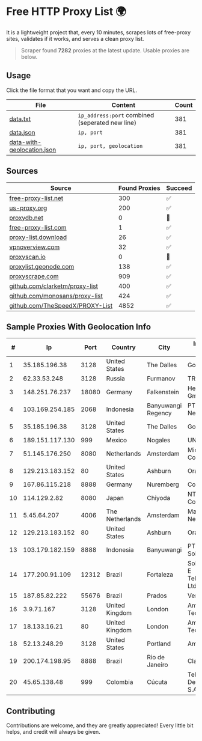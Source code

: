 
# Free HTTP Proxy List 🌍

It is a lightweight project that, every 10 minutes, scrapes lots of free-proxy sites, validates if it works, and serves a clean proxy list.


> Scraper found **7282** proxies at the latest update. Usable proxies are below.

## Usage

Click the file format that you want and copy the URL.


|File|Content|Count|
|----|-------|-----|
|[data.txt](https://raw.githubusercontent.com/themiralay/Proxy-List-World/master/data.txt)|`ip_address:port` combined (seperated new line)|381|
|[data.json](https://raw.githubusercontent.com/themiralay/Proxy-List-World/master/data.json)|`ip, port`|381|
|[data-with-geolocation.json](https://raw.githubusercontent.com/themiralay/Proxy-List-World/master/data-with-geolocation.json)|`ip, port, geolocation`|381|

## Sources

|Source|Found Proxies|Succeed|
|------|-------------|-------|
|[free-proxy-list.net](https://free-proxy-list.net)|300|✅|
|[us-proxy.org](https://www.us-proxy.org)|200|✅|
|[proxydb.net](http://proxydb.net)|0|🚫|
|[free-proxy-list.com](https://free-proxy-list.com/?page=&port=&type%5B%5D=http&type%5B%5D=https&up_time=0&search=Search)|1|✅|
|[proxy-list.download](https://www.proxy-list.download/HTTP)|26|✅|
|[vpnoverview.com](https://vpnoverview.com/privacy/anonymous-browsing/free-proxy-servers)|32|✅|
|[proxyscan.io](https://www.proxyscan.io)|0|🚫|
|[proxylist.geonode.com](https://proxylist.geonode.com/api/proxy-list?limit=300&page=1&sort_by=lastChecked&sort_type=desc&protocols=http,https)|138|✅|
|[proxyscrape.com](https://api.proxyscrape.com/v2/?request=displayproxies&protocol=http&timeout=10000&country=all&ssl=all&anonymity=all)|909|✅|
|[github.com/clarketm/proxy-list](https://raw.githubusercontent.com/clarketm/proxy-list/master/proxy-list-raw.txt)|400|✅|
|[github.com/monosans/proxy-list](https://raw.githubusercontent.com/monosans/proxy-list/main/proxies/http.txt)|424|✅|
|[github.com/TheSpeedX/PROXY-List](https://raw.githubusercontent.com/TheSpeedX/PROXY-List/master/http.txt)|4852|✅|


## Sample Proxies With Geolocation Info

|#|Ip|Port|Country|City|Internet Service Provider|
|-|--|----|-------|----|-------------------------|
|1|35.185.196.38|3128|United States|The Dalles|Google LLC|
|2|62.33.53.248|3128|Russia|Furmanov|TRANS-TELECOM|
|3|148.251.76.237|18080|Germany|Falkenstein|Hetzner Online GmbH|
|4|103.169.254.185|2068|Indonesia|Banyuwangi Regency|PT Master Star Network|
|5|35.185.196.38|3128|United States|The Dalles|Google LLC|
|6|189.151.117.130|999|Mexico|Nogales|UNINET|
|7|51.145.176.250|8080|Netherlands|Amsterdam|Microsoft Corporation|
|8|129.213.183.152|80|United States|Ashburn|Oracle Corporation|
|9|167.86.115.218|8888|Germany|Nuremberg|Contabo GmbH|
|10|114.129.2.82|8080|Japan|Chiyoda|NTT SmartConnect Corporation|
|11|5.45.64.207|4006|The Netherlands|Amsterdam|Managed by ISPIRIA Networks|
|12|129.213.183.152|80|United States|Ashburn|Oracle Corporation|
|13|103.179.182.159|8888|Indonesia|Banyuwangi|PT Cahaya Solusindo Internusa|
|14|177.200.91.109|12312|Brazil|Fortaleza|Sobralnet Servicos E Telecomunicacoes Ltda - ME|
|15|187.85.82.222|55676|Brazil|Prados|Vero S.A|
|16|3.9.71.167|3128|United Kingdom|London|Amazon Technologies Inc.|
|17|18.133.16.21|80|United Kingdom|London|Amazon Technologies Inc.|
|18|52.13.248.29|3128|United States|Portland|Amazon.com, Inc.|
|19|200.174.198.95|8888|Brazil|Rio de Janeiro|Claro S.A|
|20|45.65.138.48|999|Colombia|Cúcuta|Telecomunicaciones Del Catatumbo S.A.S|



## Contributing

Contributions are welcome, and they are greatly appreciated! Every
little bit helps, and credit will always be given.

